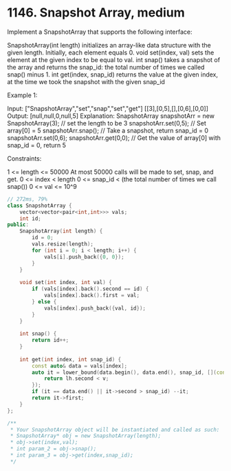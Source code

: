 # 1146. Snapshot Array, medium

Implement a SnapshotArray that supports the following interface:

SnapshotArray(int length) initializes an array-like data structure with the given length.  Initially, each element equals 0.
void set(index, val) sets the element at the given index to be equal to val.
int snap() takes a snapshot of the array and returns the snap_id: the total number of times we called snap() minus 1.
int get(index, snap_id) returns the value at the given index, at the time we took the snapshot with the given snap_id
 

Example 1:

Input: ["SnapshotArray","set","snap","set","get"]
[[3],[0,5],[],[0,6],[0,0]]
Output: [null,null,0,null,5]
Explanation: 
SnapshotArray snapshotArr = new SnapshotArray(3); // set the length to be 3
snapshotArr.set(0,5);  // Set array[0] = 5
snapshotArr.snap();  // Take a snapshot, return snap_id = 0
snapshotArr.set(0,6);
snapshotArr.get(0,0);  // Get the value of array[0] with snap_id = 0, return 5
 

Constraints:

1 <= length <= 50000
At most 50000 calls will be made to set, snap, and get.
0 <= index < length
0 <= snap_id < (the total number of times we call snap())
0 <= val <= 10^9

```c++
// 272ms, 79%
class SnapshotArray {
    vector<vector<pair<int,int>>> vals;
    int id;
public:
    SnapshotArray(int length) {
        id = 0;
        vals.resize(length);
        for (int i = 0; i < length; i++) {
            vals[i].push_back({0, 0});
        }
    }
    
    void set(int index, int val) {
        if (vals[index].back().second == id) {
            vals[index].back().first = val;
        } else {
            vals[index].push_back({val, id});
        }
    }
    
    int snap() {
        return id++;
    }
    
    int get(int index, int snap_id) {
        const auto& data = vals[index];
        auto it = lower_bound(data.begin(), data.end(), snap_id, [](const auto& lh, const auto& v) {
            return lh.second < v;
        });
        if (it == data.end() || it->second > snap_id) --it;
        return it->first;
    }
};

/**
 * Your SnapshotArray object will be instantiated and called as such:
 * SnapshotArray* obj = new SnapshotArray(length);
 * obj->set(index,val);
 * int param_2 = obj->snap();
 * int param_3 = obj->get(index,snap_id);
 */
 ```